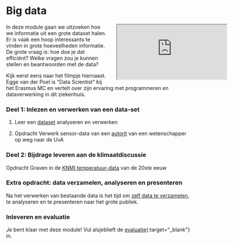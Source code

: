 # Big data

<div style="width: 40%; float:right; margin-left: 2em;">
<div class="embed"><div class="embed-responsive embed-responsive-16by9"><iframe class="embed-responsive-item" src="https://player.vimeo.com/video/235029301"></iframe></div></div>
</div>

In deze module gaan we uitzoeken hoe we informatie uit een grote dataset halen. Er is vaak een hoop interessants te vinden in grote hoeveelheden informatie. De grote vraag is: hoe doe je dat efficiënt? Welke vragen zou je kunnen stellen en beantwoorden met de data?

Kijk eerst eens naar het filmpje hiernaast. Egge van der Poel is "Data Scientist" bij het Erasmus MC en vertelt over zijn ervaring met programmeren en dataverwerking in dit ziekenhuis.

### Deel 1: Inlezen en verwerken van een data-set 

1. Leer een [dataset](/big-data/files) analyseren en verwerken

2. <span class="badge badge-primary">Opdracht</span> Verwerk sensor-data van een  [autorit](/big-data/dataverwerken) van een wetenschapper op weg naar de UvA

### Deel 2: Bijdrage leveren aan de klimaatdiscussie

<span class="badge badge-primary">Opdracht</span> Graven in de [KNMI temperatuur-data](/big-data/klimaatdiscussie) van de 20ste eeuw

### Extra opdracht: data verzamelen, analyseren en presenteren

Na het verwerken van bestaande data is het tijd om [zelf data te  verzamelen](/big-data/extra), te analyseren en te presenteren naar het grote publiek.

### Inleveren en evaluatie

<!-- - Ga naar [deze pagina](/big-data/inleveren) om je programma's in te leveren. -->

Je bent klaar met deze module! Vul alsjeblieft de [evaluatie](https://goo.gl/forms/s3W7Nfrk0nXEcbji1){:target="_blank"} in.
